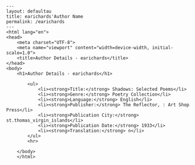 
    ---
    layout: defaultau
    title: earichards'Author Name 
    permalink: /earichards
    ---
    <html lang="en">
    <head>
        <meta charset="UTF-8">
        <meta name="viewport" content="width=device-width, initial-scale=1.0">
        <title>Author Details - earichards</title>
    </head>
    <body>
        <h1>Author Details - earichards</h1>
        
            <ul>
                <li><strong>Title:</strong> Shadows: Selected Poems</li>
                <li><strong>Genre:</strong> Poetry Collection</li>
                <li><strong>Language:</strong> English</li>
                <li><strong>Publisher:</strong> The Reflector, : Art Shop Press</li>
                <li><strong>Publication City:</strong> st.thomas_virgin_islands</li>
                <li><strong>Publication Date:</strong> 1933</li>
                <li><strong>Translation:</strong> n</li>
            </ul>
            <hr>
            
        </body>
        </html>
        